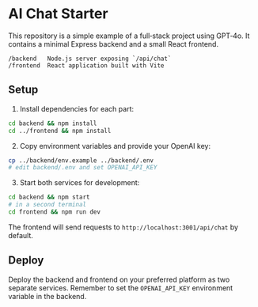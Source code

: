 # AI Chat Starter

This repository is a simple example of a full‑stack project using GPT‑4o.
It contains a minimal Express backend and a small React frontend.

```
/backend   Node.js server exposing `/api/chat`
/frontend  React application built with Vite
```

## Setup

1. Install dependencies for each part:

```bash
cd backend && npm install
cd ../frontend && npm install
```

2. Copy environment variables and provide your OpenAI key:

```bash
cp ../backend/env.example ../backend/.env
# edit backend/.env and set OPENAI_API_KEY
```

3. Start both services for development:

```bash
cd backend && npm start
# in a second terminal
cd frontend && npm run dev
```

The frontend will send requests to `http://localhost:3001/api/chat` by default.

## Deploy

Deploy the backend and frontend on your preferred platform as two separate services.
Remember to set the `OPENAI_API_KEY` environment variable in the backend.
